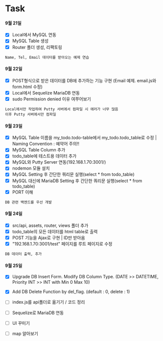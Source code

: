 # Task
#### 9월 21일
- [x] Local에서 MySQL 연동
- [x] MySQL Table 생성
- [x] Router 폴더 생성, 리팩토링

```
Name, Tel, Email 데이터를 받아오는 예제 연습
```

#### 9월 22일
- [x] POST형식으로 받은 데이터를 DB에 추가하는 기능 구현 (Email 예제. email.js와 form.html 수정)
- [x] Local에서 Sequelize MariaDB 연동
- [x] sudo Permission denied 이유 여쭈어보기

```
Local에서만 작업하여 Putty 서버에서 컴파일 시 에러가 너무 많음
이후 Putty 서버에서만 컴파일
```

#### 9월 23일
- [x] MySQL Table 이름을 my_todo.todo-table에서 my_todo.todo_table로 수정 | Naming Convention : 예약어 주의!!
- [x] MySQL Table Column 추가 
- [x] todo_table에 테스트용 데이터 추가
- [x] MySQL와 Putty Server 연동(192.168.1.70:3001/)
- [x] nodemon 모듈 설치
- [x] MySQL Setting 후 간단한 쿼리문 실행(select * from todo_table)
- [x] MySQL 대신에 MariaDB Setting 후 간단한 쿼리문 실행(select * from todo_table)
- [x] PORT 이해

```
DB 관련 백엔드를 우선 개발
```

#### 9월 24일
- [x] src/api, assets, router, views 폴더 추가
- [x] todo_table의 모든 데이터를 html table로 출력
- [x] POST 기능을 Ajax로 구현 | ID만 받아옴
- [x] "192.168.1.70:3001/test" 페이지를 루트 페이지로 수정

```
DB 데이터 출력, 추가
```

#### 9월 25일
- [x] Upgrade DB Insert Form. Modify DB Column Type. (DATE >> DATETIME, Priority INT >> INT with Min 0 Max 10)
- [x] Add DB Delete Function by del_flag. (default : 0, delete : 1)

- [ ] index.js를 api폴더로 옮기기 / 코드 정리
- [ ] Sequelize로 MariaDB 연동
- [ ] UI 꾸미기
- [ ] map 알아보기

